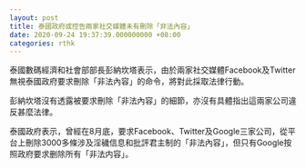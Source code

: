```yaml
---
layout: post
title: 泰國政府或控告兩家社交媒體未有刪除「非法內容」
date: 2020-09-24 19:37:39.000000000 +08:00
categories: rthk
---
```


泰國數碼經濟和社會部部長彭納坎塔表示，由於兩家社交媒體Facebook及Twitter無視泰國政府要求刪除「非法內容」的命令，將對此採取法律行動。

彭納坎塔沒有透露被要求刪除「非法內容」的細節，亦沒有具體指出這兩家公司違反甚麼法律。

泰國政府表示，曾經在8月底，要求Facebook、Twitter及Google三家公司，從平台上刪除3000多條涉及淫穢信息和批評君主制的「非法內容」，但只有Google按照政府要求删除所有「非法内容」。
